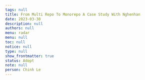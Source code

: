 ```yaml
---
tags: null
title: From Multi Repo To Monorepo A Case Study With Nghenhan
date: 2023-03-30
description: null
authors: null
menu: radar
menu: null
toc: null
notice: null
type: null
show_frontmatter: true
status: Adopt
note: null
person: Chinh Le
---
```


